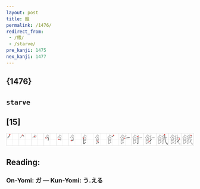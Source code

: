 ```yaml
---
layout: post
title: 餓
permalink: /1476/
redirect_from:
 - /餓/
 - /starve/
pre_kanji: 1475
nex_kanji: 1477
---
```


## {1476}

## `starve`

## [15]

<div class="stroke"><img src="../images/E9A493.png" /></div>

## Reading:

### On-Yomi: ガ &mdash; Kun-Yomi: う.える
